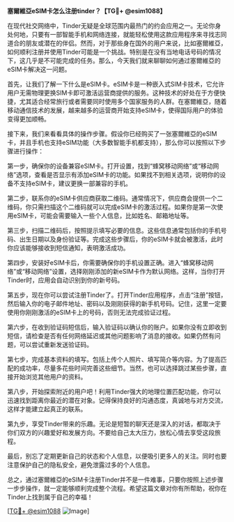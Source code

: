 **塞爾維亞eSIM卡怎么注册tinder？【TG💪+ @esim1088】**

在现代社交网络中，Tinder无疑是全球范围内最热门的约会应用之一。无论你身处何地，只要有一部智能手机和网络连接，就能轻松使用这款应用程序来寻找志同道合的朋友或潜在的伴侣。然而，对于那些身在国外的用户来说，比如塞爾維亞，如何顺利注册并使用Tinder可能是一个挑战。特别是在没有当地电话号码的情况下，这几乎是不可能完成的任务。那么，今天我们就来聊聊如何通过塞爾維亞的eSIM卡解决这一问题。

首先，让我们了解一下什么是eSIM卡。eSIM卡是一种嵌入式SIM卡技术，它允许用户无需物理更换SIM卡即可激活运营商提供的服务。这种技术的好处在于方便快捷，尤其适合经常旅行或者需要同时使用多个国家服务的人群。在塞爾維亞，随着移动通信技术的发展，越来越多的运营商开始支持eSIM卡，使得国际用户的体验变得更加顺畅。

接下来，我们来看看具体的操作步骤。假设你已经购买了一张塞爾維亞的eSIM卡，并且手机也支持eSIM功能（大多数智能手机都支持），那么你可以按照以下步骤进行操作：

第一步，确保你的设备兼容eSIM卡。打开设置，找到“蜂窝移动网络”或“移动网络”选项，查看是否显示有添加eSIM卡的功能。如果找不到相关选项，说明你的设备不支持eSIM卡，建议更换一部兼容的手机。

第二步，联系你的eSIM卡供应商获取二维码。通常情况下，供应商会提供一个二维码，你只需扫描这个二维码就可以完成eSIM卡的激活过程。如果你是第一次使用eSIM卡，可能会需要输入一些个人信息，比如姓名、邮箱地址等。

第三步，扫描二维码后，按照提示填写必要的信息。这些信息通常包括你的手机号码、出生日期以及身份验证等。完成这些步骤后，你的eSIM卡就会被激活，此时你应该能够接收到短信通知，表明激活成功。

第四步，安装好eSIM卡后，你需要确保你的手机设置正确。进入“蜂窝移动网络”或“移动网络”设置，选择刚刚添加的新eSIM卡作为默认网络。这样，当你打开Tinder时，应用会自动识别到你的新号码。

第五步，现在你可以尝试注册Tinder了。打开Tinder应用程序，点击“注册”按钮，然后输入你的电子邮件地址、密码以及刚刚获得的新手机号码。记住，这里一定要使用你刚刚激活的eSIM卡上的号码，否则无法完成验证过程。

第六步，在收到验证码短信后，输入验证码以确认你的账户。如果你没有立即收到短信，请检查是否有任何网络延迟或其他问题影响了消息的接收。如果仍然有问题，可以尝试重新发送验证码。

第七步，完成基本资料的填写。包括上传个人照片、填写简介等内容。为了提高匹配的成功率，尽量多花些时间完善这些细节。当然，也可以选择跳过某些步骤，直接开始浏览其他用户的资料。

第八步，开始探索附近的用户吧！利用Tinder强大的地理位置匹配功能，你可以迅速找到距离你最近的潜在对象。记得保持良好的沟通态度，真诚地与对方交流，这样才能建立起真正的联系。

第九步，享受Tinder带来的乐趣。无论是短暂的聊天还是深入的对话，都取决于你们双方的兴趣爱好和发展方向。不要给自己太大压力，放松心情去享受这段旅程。

最后，别忘了定期更新自己的状态和个人信息，以便吸引更多人的关注。同时也要注意保护自己的隐私安全，避免泄露过多的个人信息。

总之，通过塞爾維亞的eSIM卡注册Tinder并不是一件难事，只要你按照上述步骤一步步操作，就一定能够顺利完成整个流程。希望这篇文章对你有所帮助，祝你在Tinder上找到属于自己的幸福！

[[TG💪+ @esim1088](https://t.me/s/esim1088) ![Image](https://i.postimg.cc/4NQfJmqS/Snipaste-2025-05-13-00-14-12.png)]